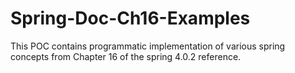 Spring-Doc-Ch16-Examples
========================

This POC contains programmatic implementation of various spring concepts from Chapter 16 of the spring 4.0.2 reference.
